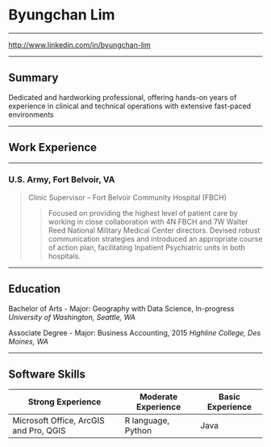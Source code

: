 # Byungchan Lim
___
http://www.linkedin.com/in/byungchan-lim
___
## Summary

Dedicated and hardworking professional, offering hands-on years of experience in clinical and technical operations with extensive fast-paced environments
___
## Work Experience
___
### U.S. Army, Fort Belvoir, VA
>Clinic Supervisor – Fort Belvoir Community Hospital (FBCH)
>>Focused on providing the highest level of patient care by working in close collaboration with 4N FBCH and 7W Walter Reed National Military Medical Center directors. Devised robust communication strategies and introduced an appropriate course of action plan, facilitating Inpatient Psychiatric units in both hospitals.
___
## Education
Bachelor of Arts - Major: Geography with Data Science, In-progress        *University of Washington, Seattle, WA*

Associate Degree - Major: Business Accounting, 2015                       *Highline College, Des Moines, WA*
___
## Software Skills
|Strong Experience|Moderate Experience|Basic Experience|
|---|---|---|
|Microsoft Office, ArcGIS and Pro, QGIS|R language, Python|Java|
